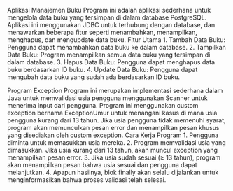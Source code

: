 Aplikasi Manajemen Buku
  Program ini adalah aplikasi sederhana untuk mengelola data buku yang tersimpan di dalam database PostgreSQL. Aplikasi ini menggunakan JDBC untuk terhubung dengan database, dan menawarkan beberapa fitur seperti menambahkan, menampilkan, menghapus, dan mengupdate data buku.
Fitur Utama
	1. Tambah Data Buku: Pengguna dapat menambahkan data buku ke dalam database.
	2. Tampilkan Data Buku: Program menampilkan semua data buku yang tersimpan di dalam database.
	3. Hapus Data Buku: Pengguna dapat menghapus data buku berdasarkan ID buku.
	4. Update Data Buku: Pengguna dapat mengubah data buku yang sudah ada berdasarkan ID buku.

Program Exception
  Program ini merupakan implementasi sederhana dalam Java untuk memvalidasi usia pengguna menggunakan Scanner untuk menerima input dari pengguna. Program ini menggunakan custom exception bernama ExceptionUmur untuk menangani kasus di mana usia pengguna kurang dari 13 tahun. Jika usia pengguna tidak memenuhi syarat, program akan memunculkan pesan error dan menampilkan pesan khusus yang disediakan oleh custom exception.
Cara Kerja Program
	1. Pengguna diminta untuk memasukkan usia mereka.
	2. Program memvalidasi usia yang dimasukkan. Jika usia kurang dari 13 tahun, akan muncul exception yang menampilkan pesan error.
	3. Jika usia sudah sesuai (≥ 13 tahun), program akan menampilkan pesan bahwa usia sesuai dan pengguna dapat melanjutkan.
	4. Apapun hasilnya, blok finally akan selalu dijalankan untuk menginformasikan bahwa proses validasi telah selesai.
